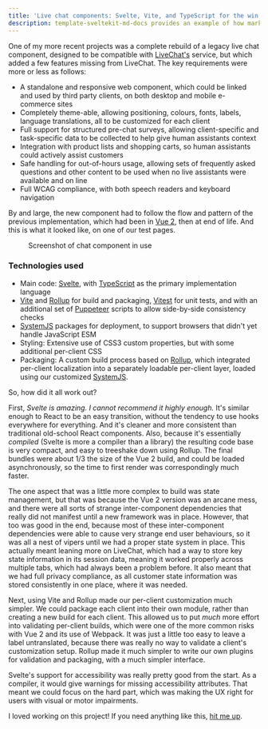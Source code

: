 ```yaml
---
title: 'Live chat components: Svelte, Vite, and TypeScript for the win'
description: template-sveltekit-md-docs provides an example of how markdown docs can be rendered by SvelteKit. Markdown content is supported as natively as possible, this allows compatibility with other markdown editors/renders (ex. github, obsidian).
---
```


One of my more recent projects was a complete rebuild of a legacy live chat
component, designed to be compatible with [LiveChat's](https://www.livechat.com)
service, but which added a few features missing from LiveChat. The key
requirements were more or less as follows:

* A standalone and responsive web component, which could be linked and used by
  third party clients, on both desktop and mobile e-commerce sites
* Completely theme-able, allowing positioning, colours, fonts, labels, language
  translations, all to be customized for each client
* Full support for structured pre-chat surveys, allowing client-specific and
  task-specific data to be collected to help give human assistants context
* Integration with product lists and shopping carts, so human assistants could 
  actively assist customers
* Safe handling for out-of-hours usage, allowing sets of frequently asked
  questions and other content to be used when no live assistants were available
  and on line
* Full WCAG compliance, with both speech readers and keyboard navigation

By and large, the new component had to follow the flow and pattern of the
previous implementation, which had been in [Vue 2](https://v2.vuejs.org), then at end of life.
And this is what it looked like, on one of our test pages.

<figure class="figure">
  <enhanced:img 
    src="/src/images/pages/flow-regular-5.png" 
    alt="Screenshot of chat component in use"></enhanced:img>

  <figcaption class="figure-caption">Screenshot of chat component in use</figcaption>
</figure>

### Technologies used

* Main code: [Svelte](https://svelte.dev), with
  [TypeScript](https://www.typescriptlang.org) as the primary implementation
  language
* [Vite](https://vitejs.dev) and [Rollup](https://rollupjs.org) for build and packaging,
  [Vitest](https://vitest.dev) for unit tests, and with an additional set of
  [Puppeteer](https://pptr.dev) scripts to allow side-by-side consistency checks
* [SystemJS](https://github.com/systemjs/systemjs) packages for deployment, to support
  browsers that didn't yet handle JavaScript ESM
* Styling: Extensive use of CSS3 custom properties, but with some additional per-client
  CSS
* Packaging: A custom build process based on [Rollup](https://rollupjs.org), which integrated per-client
  localization into a separately loadable per-client layer, loaded using our customized
  [SystemJS](https://github.com/systemjs/systemjs).

So, how did it all work out?

First, *Svelte is amazing. I cannot recommend it highly enough.* It's similar
enough to React to be an easy transition, without the tendency to use hooks
everywhere for everything. And it's cleaner and more consistent than traditional
old-school React components. Also, because it's essentially *compiled* (Svelte
is more a compiler than a library) the resulting code base is very compact, and
easy to treeshake down using Rollup. The final bundles were about 1/3 the size
of the Vue 2 build, and could be loaded asynchronously, so the time to first
render was correspondingly much faster. 

The one aspect that was a little more complex to build was state management, but
that was because the Vue 2 version was an arcane mess, and there were all sorts
of strange inter-component dependencies that really did not manifest until a new
framework was in place. However, that too was good in the end, because most of
these inter-component dependencies were able to cause very strange end user
behaviours, so it was all a nest of vipers until we had a proper state system in
place. This actually meant leaning more on LiveChat, which had a way to store
key state information in its session data, meaning it worked properly across
multiple tabs, which had always been a problem before. It also meant that we had
full privacy compliance, as all customer state information was stored
consistently in one place, where it was needed.

Next, using Vite and Rollup made our per-client customization much simpler. We
could package each client into their own module, rather than creating a new
build for each client. This allowed us to put *much* more effort into validating
per-client builds, which were one of the more common risks with Vue 2 and its
use of Webpack. It was just a little too easy to leave a label untranslated,
because there was really no way to validate a client's customization setup.
Rollup made it much simpler to write our own plugins for validation and
packaging, with a much simpler interface.

Svelte's support for accessibility was really pretty good from the start. As a
compiler, it would give warnings for missing accessibility attributes. That
meant we could focus on the hard part, which was making the UX right for users
with visual or motor impairments.

I loved working on this project! If you need anything like this, [hit me up](/contact). 